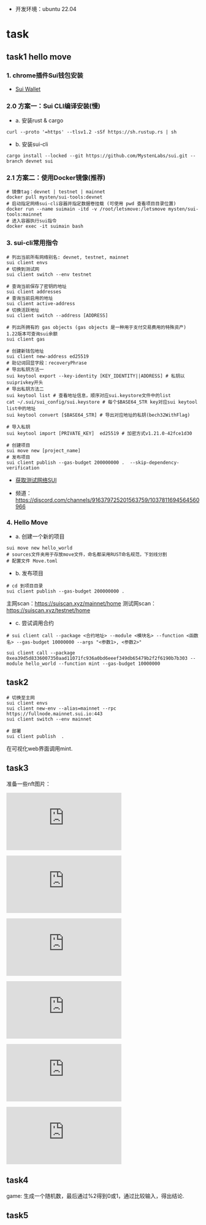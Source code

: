 - 开发环境：ubuntu 22.04

# task

## task1 hello move
### 1. chrome插件Sui钱包安装

- [Sui Wallet](https://chrome.google.com/webstore/detail/opcgpfmipidbgpenhmajoajpbobppdil)

### 2.0 方案一：Sui CLI编译安装(慢)

- a. 安装rust & cargo
```shell
curl --proto '=https' --tlsv1.2 -sSf https://sh.rustup.rs | sh
```
- b. 安装sui-cli
```shell
cargo install --locked --git https://github.com/MystenLabs/sui.git --branch devnet sui
```

### 2.1 方案二：使用Docker镜像(推荐)

```shell
# 镜像tag：devnet | testnet | mainnet
docker pull mysten/sui-tools:devnet
# 启动指定网络sui-cli容器并指定数据卷挂载 (可使用 pwd 查看项目目录位置)
docker run --name suimain -itd -v /root/letsmove:/letsmove mysten/sui-tools:mainnet
# 进入容器执行sui指令
docker exec -it suimain bash
```

### 3. sui-cli常用指令
```shell
# 列出当前所有网络别名: devnet, testnet, mainnet
sui client envs
# 切换到测试网
sui client switch --env testnet

# 查询当前保存了密钥的地址
sui client addresses
# 查询当前启用的地址
sui client active-address
# 切换活跃地址
sui client switch --address [ADDRESS]

# 列出所拥有的 gas objects (gas objects 是一种用于支付交易费用的特殊资产) 1.22版本可查询sui余额
sui client gas

# 创建新钱包地址
sui client new-address ed25519
# 助记词回显字段：recoveryPhrase
# 导出私钥方法一
sui keytool export --key-identity [KEY_IDENTITY||ADDRESS] # 私钥以suiprivkey开头
# 导出私钥方法二
sui keytool list # 查看地址信息，顺序对应sui.keystore文件中的list
cat ~/.sui/sui_config/sui.keystore # 每个$BASE64_STR key对应sui keytool list中的地址
sui keytool convert [$BASE64_STR] # 导出对应地址的私钥(bech32WithFlag)

# 导入私钥
sui keytool import [PRIVATE_KEY]  ed25519 # 加密方式v1.21.0-42fce1d30

# 创建项目
sui move new [project_name]
# 发布项目
sui client publish --gas-budget 200000000 .  --skip-dependency-verification
```

- [获取测试网络SUI](https://intro-zh.sui-book.com/unit-one/lessons/1_%E9%85%8D%E7%BD%AE%E7%8E%AF%E5%A2%83.html#%E8%8E%B7%E5%BE%97%E6%B5%8B%E8%AF%95%E7%BD%91-testnet-%E7%9A%84-sui-tokens)

- 频道：https://discord.com/channels/916379725201563759/1037811694564560966

### 4. Hello Move

- a. 创建一个新的项目
```shell
sui move new hello_world
# sources文件夹用于存放move文件，命名都采用RUST命名规范，下划线分割
# 配置文件 Move.toml
```

- b. 发布项目
```shell
# cd 到项目目录
sui client publish --gas-budget 200000000 .

```
主网scan：https://suiscan.xyz/mainnet/home
测试网scan：https://suiscan.xyz/testnet/home

- c. 尝试调用合约
```shell
# sui client call --package <合约地址> --module <模块名> --function <函数名> --gas-budget 10000000 --args "<参数1>, <参数2>"

sui client call --package 0xea39d5d8336007350aad11071fc936a0bd6eeef349db65479b2f2f6190b7b303 --module hello_world --function mint --gas-budget 10000000
```

## task2

```shell
# 切换至主网
sui client envs
sui client new-env --alias=mainnet --rpc https://fullnode.mainnet.sui.io:443
sui client switch --env mainnet
```

```shell
# 部署
sui client publish  .
```

在可视化web界面调用mint.

## task3

准备一些nft图片：

![175721_5](https://img.zhulijun.club/app/thumb.php?img=/i/2024/04/03/175721_5.png)

![175721_4](https://img.zhulijun.club/app/thumb.php?img=/i/2024/04/03/175721_4.png)

![175721_3](https://img.zhulijun.club/app/thumb.php?img=/i/2024/04/03/175721_3.png)

![175721_2](https://img.zhulijun.club/app/thumb.php?img=/i/2024/04/03/175721_2.png)

![175721_1](https://img.zhulijun.club/app/thumb.php?img=/i/2024/04/03/175721_1.png)

![175721](https://img.zhulijun.club/app/thumb.php?img=/i/2024/04/03/175721.png)

## task4

game: 生成一个随机数，最后通过%2得到0或1，通过比较输入，得出结论.

## task5
